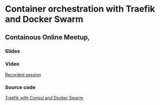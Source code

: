 # Container orchestration with Traefik and Docker Swarm

## Containous Online Meetup,

### Slides

### Video

[Recorded session](https://youtu.be/ga3cv0RHxQg)

### Source code

[Traefik with Consul and Docker Swarm](https://github.com/jakubhajek/traefik-consul-swarm)
